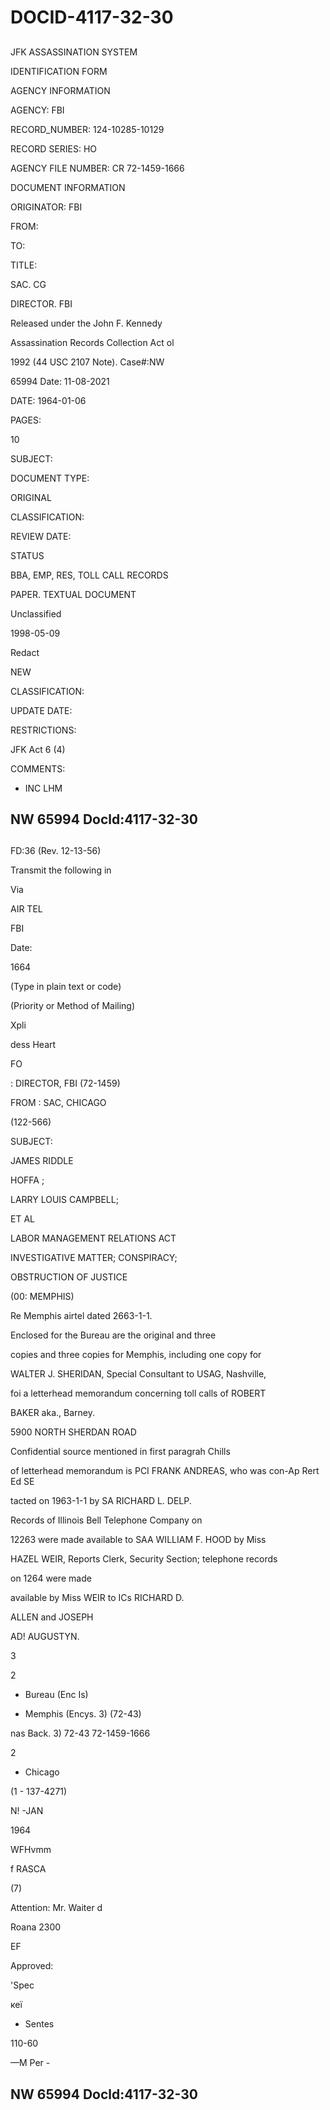 # DOCID-4117-32-30

##
JFK ASSASSINATION SYSTEM

IDENTIFICATION FORM

AGENCY INFORMATION

AGENCY: FBI

RECORD_NUMBER: 124-10285-10129

RECORD SERIES: HO

AGENCY FILE NUMBER: CR 72-1459-1666

DOCUMENT INFORMATION

ORIGINATOR: FBI

FROM:

TO:

TITLE:

SAC. CG

DIRECTOR. FBI

Released under the John F. Kennedy

Assassination Records Collection Act ol

1992 (44 USC 2107 Note). Case#:NW

65994 Date: 11-08-2021

DATE: 1964-01-06

PAGES:

10

SUBJECT:

DOCUMENT TYPE:

ORIGINAL

CLASSIFICATION:

REVIEW DATE:

STATUS

BBA, EMP, RES, TOLL CALL RECORDS

PAPER. TEXTUAL DOCUMENT

Unclassified

1998-05-09

Redact

NEW

CLASSIFICATION:

UPDATE DATE:

RESTRICTIONS:

JFK Act 6 (4)

COMMENTS:

- INC LHM

NW 65994 Docld:4117-32-30
---

##
FD:36 (Rev. 12-13-56)

Transmit the following in

Via

AIR TEL

FBI

Date:

1664

(Type in plain text or code)

(Priority or Method of Mailing)

Xpli

dess Heart

FO

: DIRECTOR, FBI (72-1459)

FROM : SAC, CHICAGO

(122-566)

SUBJECT:

JAMES RIDDLE

HOFFA ;

LARRY LOUIS CAMPBELL;

ET AL

LABOR MANAGEMENT RELATIONS ACT

INVESTIGATIVE MATTER; CONSPIRACY;

OBSTRUCTION OF JUSTICE

(00: MEMPHIS)

Re Memphis airtel dated 2663-1-1.

Enclosed for the Bureau are the original and three

copies and three copies for Memphis, including one copy for

WALTER J. SHERIDAN, Special Consultant to USAG, Nashville,

foi a letterhead memorandum concerning toll calls of ROBERT

BAKER aka., Barney.

5900 NORTH SHERDAN ROAD

Confidential source mentioned in first paragrah Chills

of letterhead memorandum is PCI FRANK ANDREAS, who was con-Ap Rert Ed SE

tacted on 1963-1-1 by SA RICHARD L. DELP.

Records of Illinois Bell Telephone Company on

12263 were made available to SAA WILLIAM F. HOOD by Miss

HAZEL WEIR, Reports Clerk, Security Section; telephone records

on 1264 were made

available by Miss WEIR to ICs RICHARD D.

ALLEN and JOSEPH

AD! AUGUSTYN.

3

2

- Bureau (Enc Is)

- Memphis (Encys. 3) (72-43)

nas Back. 3) 72-43 72-1459-1666

2

- Chicago

(1 - 137-4271)

N! -JAN

1964

WFHvmm

f RASCA

(7)

Attention: Mr. Waiter d

Roana 2300

EF

Approved:

'Spec

кеї

- Sentes

110-60

—M Per -

NW 65994 Docld:4117-32-30
---

